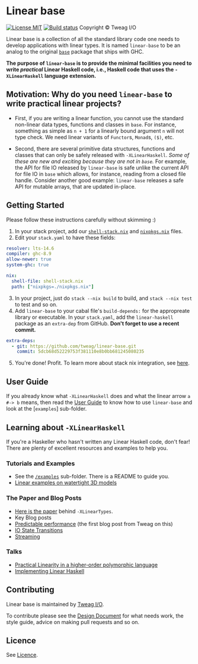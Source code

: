 # Linear base

[![License MIT](https://img.shields.io/badge/license-MIT-brightgreen.svg)](https://github.com/tweag/linear-base/blob/master/LICENSE)
[![Build status](https://badge.buildkite.com/5b60ab93dadba234a95e04e6568985918552dcc9e7685ede0d.svg)](https://buildkite.com/tweag-1/linear-base)
Copyright © Tweag I/O

Linear base is a collection of all the standard library code one needs to
develop applications with linear types. It is named `linear-base` to be an
analog to the original [`base`] package that ships with GHC.

**The purpose of `linear-base` is to provide the minimal facilities you need to
write _practical_ Linear Haskell code, i.e., Haskell code that uses the
`-XLinearHaskell` language extension.**

## Motivation: Why do you need `linear-base` to write practical linear projects?

* First, if you are writing a linear function, you cannot use the standard
  non-linear data types, functions and classes in `base`. For instance, something
  as simple as `n + 1` for a linearly bound argument `n` will not type check.
  We need linear variants of `Functor`s, `Monad`s, `($)`, etc.

* Second, there are several primitive data structures, functions and classes
  that can only be safely released with `-XLinearHaskell`. _Some of these are
  new and exciting because they are not in `base`._ For example, the API for
  file IO released by `linear-base` is safe unlike the current API for file IO
  in `base` which allows, for instance, reading from a closed file handle.
  Consider another good example: `linear-base` releases a safe API for mutable
  arrays, that are updated in-place.

## Getting Started

Please follow these instructions carefully without skimming :)

1. In your stack project, add our [`shell-stack.nix`] and [`nixpkgs.nix`] files.
2. Edit your `stack.yaml` to have these fields:

```yaml
resolver: lts-14.6
compiler: ghc-8.9
allow-newer: true
system-ghc: true

nix:
  shell-file: shell-stack.nix
  path: ["nixpkgs=./nixpkgs.nix"]

```
3. In your project, just do `stack --nix build` to build, and `stack --nix
   test` to test and so on.
4. Add `linear-base` to your cabal file's `build-depends:` for the appropreate
   library or executable. In your `stack.yaml`, add the `linear-haskell` package as an
   `extra-dep` from GitHub. **Don't forget to use a recent commit.**

```yaml
extra-deps:
  - git: https://github.com/tweag/linear-base.git
    commit: 5dcb68d52229753f381110e8b0bb681245080235
```

5. You're done! Profit. To learn more about stack nix integration, see
[here](https://docs.haskellstack.org/en/stable/nix_integration/).

## User Guide

If you already know what `-XLinearHaskell` does and what the linear arrow `a #-> b`
means, then read the [User Guide] to know how to use `linear-base` and look at
the [`examples`] sub-folder.

## Learning about `-XLinearHaskell`

If you're a Haskeller who hasn't written any Linear Haskell code, don't fear!
There are plenty of excellent resources and examples to help you.

### Tutorials and Examples

 * See the [`/examples`] sub-folder. There is a README to guide you.
 * [Linear examples on watertight 3D models](https://github.com/gelisam/linear-examples)

### The Paper and Blog Posts

  * [Here is the paper](https://arxiv.org/pdf/1710.09756.pdf) behind `-XLinearTypes`.
  * Key Blog posts
   * [Predictable performance](https://www.tweag.io/posts/2017-03-13-linear-types.html) (the first blog post from Tweag on this)
   * [IO State Transitions](https://www.tweag.io/posts/2017-08-03-linear-typestates.html)
   * [Streaming](https://www.tweag.io/posts/2018-06-21-linear-streams.html)

### Talks

 * [Practical Linearity in a higher-order polymorphic language](https://www.youtube.com/watch?v=t0mhvd3-60Y&t=3s)
 * [Implementing Linear Haskell](https://www.youtube.com/watch?v=uxv62QQajx8)

## Contributing

Linear base is maintained by [Tweag I/O].

To contribute please see the [Design Document] for what needs work, the style guide,
advice on making pull requests and so on.

## Licence

See [Licence](https://github.com/tweag/linear-base/blob/doc-overview/LICENSE).


[Tweag I/O]: https://www.tweag.io/
[`base`]: https://hackage.haskell.org/package/base
[`shell-stack.nix`]: https://github.com/tweag/linear-base/blob/master/shell-stack.nix
[`nixpkgs.nix`]: https://github.com/tweag/linear-base/blob/master/nixpkgs.nix
[User Guide]: https://github.com/tweag/linear-base/tree/master/doc/USER_GUIDE.md
[Design Document]: https://github.com/tweag/linear-base/tree/master/doc/DESIGN.md
[`/examples`]: https://github.com/tweag/linear-base/tree/master/examples
